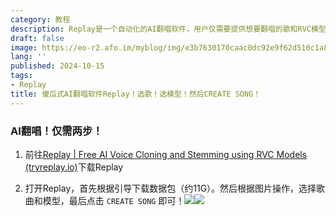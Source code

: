 ```yaml
---
category: 教程
description: Replay是一个自动化的AI翻唱软件，用户仅需要提供想要翻唱的歌和RVC模型，Replay会自动进行人声分离，并生成AI翻唱音频，对于新手来说十分友好
draft: false
image: https://eo-r2.afo.im/myblog/img/e3b7630170caac0dc92e9f62d510c1a8.webp
lang: ''
published: 2024-10-15
tags:
- Replay
title: 傻瓜式AI翻唱软件Replay！选歌！选模型！然后CREATE SONG！
---
```

### AI翻唱！仅需两步！

1. 前往[Replay | Free AI Voice Cloning and Stemming using RVC Models (tryreplay.io)](https://www.tryreplay.io/)下载Replay

2. 打开Replay，首先根据引导下载数据包（约11G）。然后根据图片操作，选择歌曲和模型，最后点击 `CREATE SONG` 即可！![](https://eo-r2.afo.im/myblog/img/59f2cc973405b81324f0472f5309ff6efa682ace.webp)![](https://eo-r2.afo.im/myblog/img/2024-10-15-16-40-07-image.webp)

